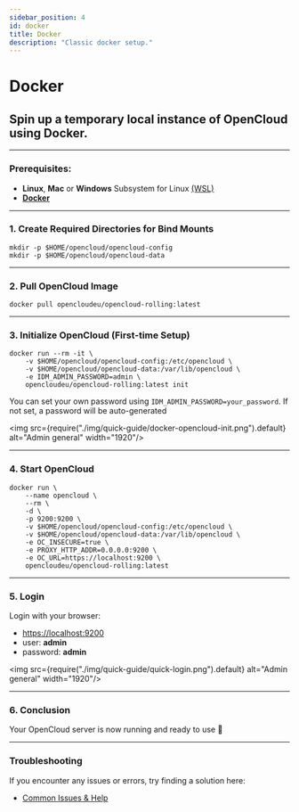 ```yaml
---
sidebar_position: 4
id: docker
title: Docker
description: "Classic docker setup."
---
```


# Docker


## Spin up a temporary local instance of OpenCloud using **Docker**.


---

### **Prerequisites:**
- **Linux**, **Mac** or **Windows** Subsystem for Linux [(WSL)](https://learn.microsoft.com/en-us/windows/wsl/install)
- [**Docker**](https://docs.docker.com/compose/install/)


---

###  1. Create Required Directories for Bind Mounts

```Shell
mkdir -p $HOME/opencloud/opencloud-config
mkdir -p $HOME/opencloud/opencloud-data
```


---

### 2. Pull OpenCloud Image

```Shell
docker pull opencloudeu/opencloud-rolling:latest
```


---

### 3.  Initialize OpenCloud (First-time Setup)

```Shell
docker run --rm -it \
    -v $HOME/opencloud/opencloud-config:/etc/opencloud \
    -v $HOME/opencloud/opencloud-data:/var/lib/opencloud \
    -e IDM_ADMIN_PASSWORD=admin \
    opencloudeu/opencloud-rolling:latest init
```

You can set your own password using `IDM_ADMIN_PASSWORD=your_password`. If not set, a password will be auto-generated

<img src={require("./img/quick-guide/docker-opencloud-init.png").default} alt="Admin general" width="1920"/>


---

### 4. Start OpenCloud

```Shell
docker run \
    --name opencloud \
    --rm \
    -d \
    -p 9200:9200 \
    -v $HOME/opencloud/opencloud-config:/etc/opencloud \
    -v $HOME/opencloud/opencloud-data:/var/lib/opencloud \
    -e OC_INSECURE=true \
    -e PROXY_HTTP_ADDR=0.0.0.0:9200 \
    -e OC_URL=https://localhost:9200 \
    opencloudeu/opencloud-rolling:latest
```


---

### 5. Login

Login with your browser:
- [https://localhost:9200](https://localhost:9200)
- user: **admin**
- password: **admin**

<img src={require("./img/quick-guide/quick-login.png").default} alt="Admin general" width="1920"/>


---

### 6. Conclusion

Your OpenCloud server is now running and ready to use 🚀


--- 

### Troubleshooting

If you encounter any issues or errors, try finding a solution here: 

- [Common Issues & Help](./../50-resources/30-common-issues.md)
